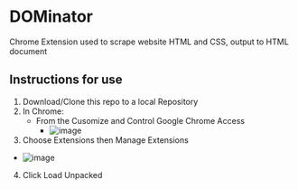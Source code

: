 # DOMinator
Chrome Extension used to scrape website HTML and CSS, output to HTML document

## Instructions for use
1. Download/Clone this repo to a local Repository
2. In Chrome:
   - From the Cusomize and Control Google Chrome Access
     - ![image](https://github.com/user-attachments/assets/d6661873-937c-4bf3-851d-9f99247ec850)
3. Choose Extensions then Manage Extensions
  - ![image](https://github.com/user-attachments/assets/ae41991e-71db-427d-b6f6-2f939deec818)
4. Click Load Unpacked